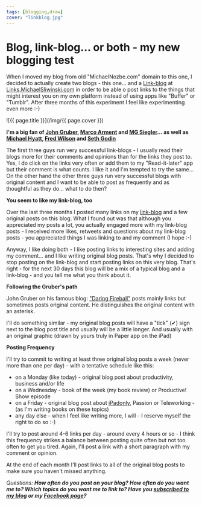 ```yaml
---
tags: [blogging,draw]
cover: "linkblog.jpg"
---
```


# Blog, link-blog... or both - my new blogging test

When I moved my blog from old "MichaelNozbe.com" domain to this one, I decided to actually create two blogs - this one... and a [Link-blog][lb] at [Links.MichaelSliwinski.com][lb] in order to be able o post links to the things that might interest you on my own platform instead of using apps like "Buffer" or "Tumblr". After three months of this experiment I feel like experimenting even more :-)

<!--More-->

![{{ page.title }}](/img/{{ page.cover }})

**I'm a big fan of [John Gruber][jg], [Marco Arment][ma] and [MG Siegler][mg]... as well as [Michael Hyatt][mh], [Fred Wilson][fw] and [Seth Godin][sg]**

The first three guys run very successful link-blogs - I usually read their blogs more for their comments and opinions than for the links they post to. Yes, I do click on the links very often or add them to my "Read-it-later" app but their comment is what counts. I like it and I'm tempted to try the same... On the other hand the other three guys run very successful blogs with original content and I want to be able to post as frequently and as thoughtful as they do... what to do then?



**You seem to like my link-blog, too**

Over the last three months I posted many links on my [link-blog][lb] and a few original posts on this blog. What I found out was that although you appreciated my posts a lot, you actually engaged more with my link-blog posts - I received more likes, retweets and questions about my link-blog posts - you appreciated things I was linking to and my comment (I hope :-)

Anyway, I like doing both - I like posting links to interesting sites and adding my comment... and I like writing original blog posts. That's why I decided to stop posting on the link-blog and start posting links on this very blog. That's right - for the next 30 days this blog will be a mix of a typical blog and a link-blog - and you tell me what you think about it.

**Following the Gruber's path**

John Gruber on his famous blog: ["Daring Fireball"][jg] posts mainly links but sometimes posts original content. He distinguishes the original content with an asterisk.

I'll do something similar - my original blog posts will have a "tick" (&#10004;) sign next to the blog post title and usually will be a little longer. And usually with an original graphic (drawn by yours truly in Paper app on the iPad)

**Posting Frequency**

I'll try to commit to writing at least three original blog posts a week (never more than one per day) - with a tentative schedule like this:

* on a Monday (like today) - original blog post about productivity, business and/or life
* on a Wednesday - book of the week (my book review) or Productive! Show episode
* on a Friday - original blog post about [iPadonly][ipad], Passion or Teleworking - (as I'm writing books on these topics)
* any day else - when I feel like writing more, I will - I reserve myself the right to do so :-)

I'll try to post around 4-6 links per day - around every 4 hours or so - I think this frequency strikes a balance between posting quite often but not too often to get you tired. Again, I'll post a link with a short paragraph with my comment or opinion.

At the end of each month I'll post links to all of the original blog posts to make sure you haven't missed anything.

*Questions: **How often do you post on your blog? How often do you want me to? Which topics do you want me to link to? Have you [subscribed to my blog][is] or my [Facebook page][fb]?***


[fb]: http://www.facebook.com/michaelsliwinski.com
[is]: /rss.atom
[ipad]: /ipadonly
[lb]: http://links.michaelsliwinski.com/
[jg]: http://www.daringfireball.net/
[ma]: http://marco.org/
[mg]: http://parislemon.com/
[mh]: http://michaelhyatt.com/
[fw]: http://avc.com/
[sg]: http://sethgodin.typepad.com/

[n]: https://michael.gratis/nozbe